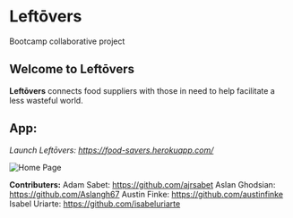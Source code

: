 # Leftōvers

Bootcamp collaborative project

## Welcome to Leftōvers

**Leftōvers** connects food suppliers with those in need to help facilitate a less wasteful world. 

## App:

*Launch Leftōvers: https://food-savers.herokuapp.com/*

![Home Page](https://github.com/austinfinke/project3-front/blob/development/client/public/homepage.png)


**Contributers:**
Adam Sabet: https://github.com/ajrsabet
Aslan Ghodsian: https://github.com/Aslangh67
Austin Finke: https://github.com/austinfinke
Isabel Uriarte: https://github.com/isabeluriarte

